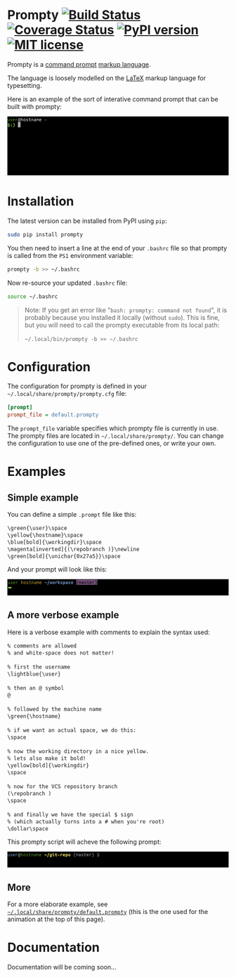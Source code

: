 Prompty [![Build Status](https://travis-ci.org/ltn100/prompty.svg?branch=develop)](https://travis-ci.org/ltn100/prompty)
[![Coverage Status](https://coveralls.io/repos/ltn100/prompty/badge.svg?service=github)](https://coveralls.io/github/ltn100/prompty) [![PyPI version](https://badge.fury.io/py/prompty.svg)](https://pypi.org/project/prompty/) [![MIT license](http://img.shields.io/badge/license-MIT-blue.svg)](http://opensource.org/licenses/MIT)
=======

Prompty is a [command prompt](https://en.wikipedia.org/wiki/Command-line_interface#Command_prompt) [markup language](https://en.wikipedia.org/wiki/Markup_language).

The language is loosely modelled on the [LaTeX](https://en.wikipedia.org/wiki/LaTeX) markup language for typesetting.

Here is an example of the sort of interative command prompt that can be built with prompty:

![prompty demonstration](./img/demo.gif)

# Installation

The latest version can be installed from PyPI using `pip`:

```bash
sudo pip install prompty
```

You then need to insert a line at the end of your `.bashrc` file so that prompty is called from the `PS1` environment variable:

```bash
prompty -b >> ~/.bashrc
```

Now re-source your updated `.bashrc` file:

```bash
source ~/.bashrc
```

> Note: If you get an error like "`bash: prompty: command not found`", it is probably because you installed it locally (without `sudo`). This is fine, but you will need to call the prompty executable from its local path:
>
> `~/.local/bin/prompty -b >> ~/.bashrc`


# Configuration

The configuration for prompty is defined in your `~/.local/share/prompty/prompty.cfg` file:

```cfg
[prompt]
prompt_file = default.prompty
```

The `prompt_file` variable specifies which prompty file is currently in use. The prompty files are located in `~/.local/share/prompty/`. You can change the configuration to use one of the pre-defined ones, or write your own.

# Examples

## Simple example

You can define a simple `.prompt` file like this:

```TeX
\green{\user}\space
\yellow{\hostname}\space
\blue[bold]{\workingdir}\space
\magenta[inverted]{(\repobranch )}\newline
\green[bold]{\unichar{0x27a5}}\space
```

And your prompt will look like this:

![example](./img/example1.gif)


## A more verbose example

Here is a verbose example with comments to explain the syntax used:

```TeX
% comments are allowed
% and white-space does not matter!

% first the username
\lightblue{\user}

% then an @ symbol
@

% followed by the machine name
\green{\hostname}

% if we want an actual space, we do this:
\space

% now the working directory in a nice yellow.
% lets also make it bold!
\yellow[bold]{\workingdir}
\space

% now for the VCS repository branch
(\repobranch )
\space

% and finally we have the special $ sign
% (which actually turns into a # when you're root)
\dollar\space
```

This prompty script will acheve the following prompt:

![example](./img/example2.gif)

## More

For a more elaborate example, see [`~/.local/share/prompty/default.prompty`](./skel/default.prompty) (this is the one used for the animation at the top of this page).

# Documentation

Documentation will be coming soon...